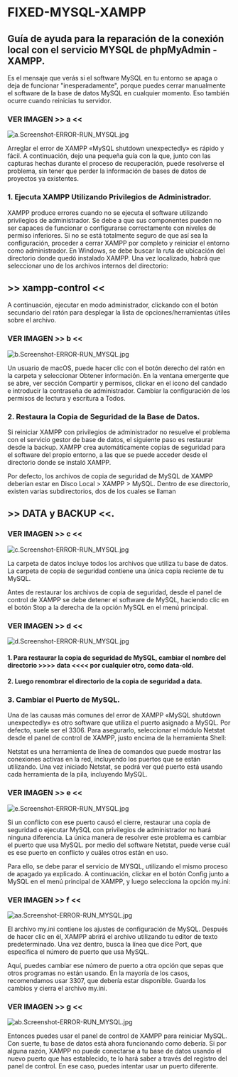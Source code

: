 # FIXED-MYSQL-XAMPP
## Guía de ayuda para la reparación de la conexión local con el servicio MYSQL de phpMyAdmin - XAMPP.

Es el mensaje que verás si el software MySQL en tu entorno se apaga o deja de funcionar "inesperadamente", porque puedes cerrar manualmente el software de la base de datos MySQL en cualquier momento. Eso también ocurre cuando reinicias tu servidor.

### VER   IMAGEN    >>  a  <<

![a.Screenshot-ERROR-RUN_MYSQL.jpg](images/a.Screenshot-ERROR-RUN_MYSQL.jpg)

Arreglar el error de XAMPP «MySQL shutdown unexpectedly» es rápido y fácil. A continuación, dejo una pequeña guía con la que, junto con las capturas hechas durante el proceso de recuperación, puede resolverse el problema, sin tener que perder la información de bases de datos de proyectos ya existentes.

### 1. Ejecuta XAMPP Utilizando Privilegios de Administrador.

XAMPP produce errores cuando no se ejecuta el software utilizando privilegios de administrador. Se debe a que sus componentes pueden no ser capaces de funcionar o configurarse correctamente con niveles de permiso inferiores. Si no se está totalmente seguro de que así sea la configuración, proceder a cerrar XAMPP por completo y reiniciar el entorno como administrador. En Windows, se debe buscar la ruta de ubicación del directorio donde quedó instalado XAMPP. Una vez localizado, habrá que seleccionar uno de los archivos internos del directorio:

## >> xampp-control <<

A continuación, ejecutar en modo administrador, clickando con el botón secundario del ratón para desplegar la lista de opciones/herramientas útiles sobre el archivo.

### VER   IMAGEN    >>  b  <<

![b.Screenshot-ERROR-RUN_MYSQL.jpg](images/b.Screenshot-ERROR-RUN_MYSQL.jpg)

Un usuario de macOS, puede hacer clic con el botón derecho del ratón en la carpeta y seleccionar Obtener información. En la ventana emergente que se abre, ver sección Compartir y permisos, clickar en el icono del candado e introducir la contraseña de administrador. Cambiar la configuración de los permisos de lectura y escritura a Todos.

### 2. Restaura la Copia de Seguridad de la Base de Datos.

Si reiniciar XAMPP con privilegios de administrador no resuelve el problema con el servicio gestor de base de datos, el siguiente paso es restaurar desde la backup. XAMPP crea automáticamente copias de seguridad para el software del propio entorno, a las que se puede acceder desde el directorio donde se instaló XAMPP.

Por defecto, los archivos de copia de seguridad de MySQL de XAMPP deberían estar en Disco Local > XAMPP > MySQL. Dentro de ese directorio, existen varias subdirectorios, dos de los cuales se llaman 

## >> DATA y BACKUP <<.

### VER   IMAGEN    >>  c  <<

![c.Screenshot-ERROR-RUN_MYSQL.jpg](images/c.Screenshot-ERROR-RUN_MYSQL.jpg)

La carpeta de datos incluye todos los archivos que utiliza tu base de datos. La carpeta de copia de seguridad contiene una única copia reciente de tu MySQL.

Antes de restaurar los archivos de copia de seguridad, desde el panel de control de XAMPP se debe detener el software de MySQL, haciendo clic en el botón Stop a la derecha de la opción MySQL en el menú principal.

### VER   IMAGEN    >>  d  <<

![d.Screenshot-ERROR-RUN_MYSQL.jpg](images/d.Screenshot-ERROR-RUN_MYSQL.jpg)

#### 1. Para restaurar la copia de seguridad de MySQL, cambiar el nombre del directorio  >>>>   data   <<<<   por cualquier otro, como data-old. 
#### 2. Luego renombrar el directorio de la copia de seguridad a data.

### 3. Cambiar el Puerto de MySQL.

Una de las causas más comunes del error de XAMPP «MySQL shutdown unexpectedly» es otro software que utiliza el puerto asignado a MySQL. Por defecto, suele ser el 3306. Para asegurarlo, seleccionar el módulo Netstat desde el panel de control de XAMPP, justo encima de la herramienta Shell:

Netstat es una herramienta de línea de comandos que puede mostrar las conexiones activas en la red, incluyendo los puertos que se están utilizando. Una vez iniciado Netstat, se podrá ver qué puerto está usando cada herramienta de la pila, incluyendo MySQL.

### VER   IMAGEN    >>  e  <<

![e.Screenshot-ERROR-RUN_MYSQL.jpg](images/e.Screenshot-ERROR-RUN_MYSQL.jpg)

Si un conflicto con ese puerto causó el cierre, restaurar una copia de seguridad o ejecutar MySQL con privilegios de administrador no hará ninguna diferencia. La única manera de resolver este problema es cambiar el puerto que usa MySQL. por medio del software Netstat, puede verse cuál es ese puerto en conflicto y cuáles otros están en uso.


Para ello, se debe parar el servicio de MYSQL, utilizando el mismo proceso de apagado ya explicado. A continuación, clickar en el botón Config junto a MySQL en el menú principal de XAMPP, y luego selecciona la opción my.ini:

### VER   IMAGEN    >>  f  <<

![aa.Screenshot-ERROR-RUN_MYSQL.jpg](images/aa.Screenshot-ERROR-RUN_MYSQL.jpg)

El archivo my.ini contiene los ajustes de configuración de MySQL. Después de hacer clic en él, XAMPP abrirá el archivo utilizando tu editor de texto predeterminado. Una vez dentro, busca la línea que dice Port, que especifica el número de puerto que usa MySQL.

Aquí, puedes cambiar ese número de puerto a otra opción que sepas que otros programas no están usando. En la mayoría de los casos, recomendamos usar 3307, que debería estar disponible. Guarda los cambios y cierra el archivo my.ini.

### VER   IMAGEN    >>  g  <<

![ab.Screenshot-ERROR-RUN_MYSQL.jpg](images/ab.Screenshot-ERROR-RUN_MYSQL.jpg)

Entonces puedes usar el panel de control de XAMPP para reiniciar MySQL. Con suerte, tu base de datos está ahora funcionando como debería. Si por alguna razón, XAMPP no puede conectarse a tu base de datos usando el nuevo puerto que has establecido, te lo hará saber a través del registro del panel de control. En ese caso, puedes intentar usar un puerto diferente.
